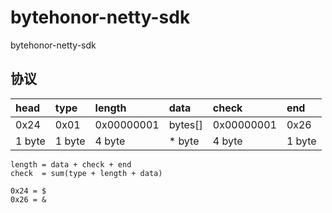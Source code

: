 # bytehonor-netty-sdk
bytehonor-netty-sdk

## 协议

| head       | type       | length      |  data     |  check       |  end      |  
| :--------  | :--------  | :---------  | :-------- | :----------  | :-------- |  
| 0x24       | 0x01       | 0x00000001  |  bytes[]  |  0x00000001  |  0x26     |  
| 1 byte     | 1 byte     | 4 byte      |  * byte   |  4 byte      |  1 byte   |  

```
length = data + check + end
check  = sum(type + length + data)

0x24 = $
0x26 = &
```

